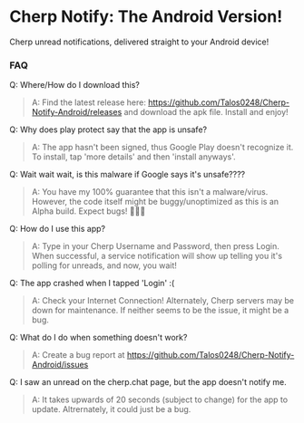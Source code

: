 # Cherp Notify: The Android Version!
Cherp unread notifications, delivered straight to your Android device!

### FAQ
Q: Where/How do I download this?
> A: Find the latest release here: https://github.com/Talos0248/Cherp-Notify-Android/releases and download the apk file. Install and enjoy!

Q: Why does play protect say that the app is unsafe?
> A: The app hasn't been signed, thus Google Play doesn't recognize it. To install, tap 'more details' and then 'install anyways'.

Q: Wait wait wait, is this malware if Google says it's unsafe????
> A: You have my 100% guarantee that this isn't a malware/virus. However, the code itself might be buggy/unoptimized as this is an Alpha build. Expect bugs! 🐛🐜🐞

Q: How do I use this app?
> A: Type in your Cherp Username and Password, then press Login. When successful, a service notification will show up telling you it's polling for unreads, and now, you wait!

Q: The app crashed when I tapped 'Login' :(
> A: Check your Internet Connection! Alternately, Cherp servers may be down for maintenance. If neither seems to be the issue, it might be a bug.

Q: What do I do when something doesn't work?
> A: Create a bug report at https://github.com/Talos0248/Cherp-Notify-Android/issues

Q: I saw an unread on the cherp.chat page, but the app doesn't notify me.
> A: It takes upwards of 20 seconds (subject to change) for the app to update. Altrernately, it could just be a bug.

